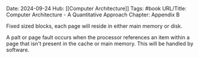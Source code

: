 Date: 2024-09-24
Hub: [[Computer Architecture]]
Tags: #book
URL/Title: Computer Architecture - A Quantitative Approach
Chapter: Appendix B

Fixed sized blocks, each page will reside in either main memory or disk.

A palt or page fault occurs when the processor references an item within a page that isn't present in the cache or main memory. This will be handled by software. 